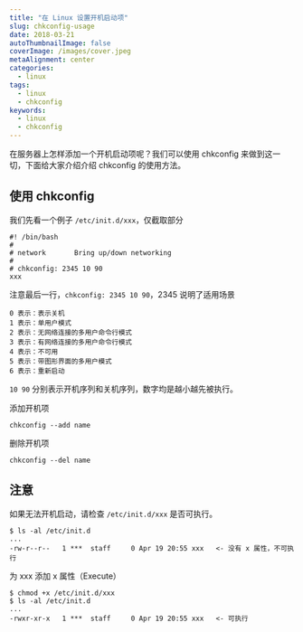 ```yaml
---
title: "在 Linux 设置开机启动项"
slug: chkconfig-usage
date: 2018-03-21
autoThumbnailImage: false
coverImage: /images/cover.jpeg
metaAlignment: center
categories:
  - linux
tags:
  - linux
  - chkconfig
keywords:
  - linux
  - chkconfig
---
```


在服务器上怎样添加一个开机启动项呢？我们可以使用 chkconfig 来做到这一切，下面给大家介绍介绍 chkconfig 的使用方法。

<!--more-->

## 使用 chkconfig

我们先看一个例子 `/etc/init.d/xxx`，仅截取部分

```shell
#! /bin/bash
#
# network       Bring up/down networking
#
# chkconfig: 2345 10 90
xxx
```

注意最后一行，`chkconfig: 2345 10 90`，2345 说明了适用场景

```shell
0 表示：表示关机
1 表示：单用户模式
2 表示：无网络连接的多用户命令行模式
3 表示：有网络连接的多用户命令行模式
4 表示：不可用
5 表示：带图形界面的多用户模式
6 表示：重新启动
```

`10 90` 分别表示开机序列和关机序列，数字均是越小越先被执行。

添加开机项

```shell
chkconfig --add name
```

删除开机项

```shell
chkconfig --del name
```

## 注意

如果无法开机启动，请检查 `/etc/init.d/xxx` 是否可执行。

```shell
$ ls -al /etc/init.d
...
-rw-r--r--   1 ***  staff     0 Apr 19 20:55 xxx   <- 没有 x 属性，不可执行
```

为 xxx 添加 x 属性（Execute）

```
$ chmod +x /etc/init.d/xxx
$ ls -al /etc/init.d
...
-rwxr-xr-x   1 ***  staff     0 Apr 19 20:55 xxx   <- 可执行
```
